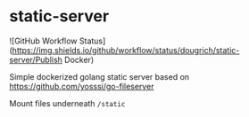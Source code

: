 # static-server

![GitHub Workflow Status](https://img.shields.io/github/workflow/status/dougrich/static-server/Publish Docker)

Simple dockerized golang static server based on https://github.com/yosssi/go-fileserver

Mount files underneath `/static`